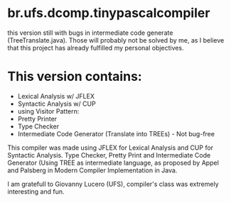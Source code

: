 # br.ufs.dcomp.tinypascalcompiler

this version still with bugs in intermediate code generate (TreeTranslate.java). Those will probably not be solved by me, as I believe that this project has already fulfilled my personal objectives.

# This version contains:
  
* Lexical Analysis w/ JFLEX
* Syntactic Analysis w/ CUP
* using Visitor Pattern:
* Pretty Printer
* Type Checker
* Intermediate Code Generator (Translate into TREEs) - Not bug-free

This compiler was made using JFLEX for Lexical Analysis and CUP for Syntactic Analysis. Type Checker, Pretty Print and Intermediate Code Generator (Using TREE as intermediate language, as proposed by Appel and Palsberg in Modern Compiler Implementation in Java. 


I am gratefull to Giovanny Lucero (UFS), compiler's class was extremely interesting and fun.



